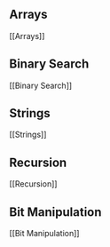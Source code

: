 

## Arrays
[[Arrays]]

## Binary Search
[[Binary Search]]

## Strings
[[Strings]]

## Recursion
[[Recursion]]

## Bit Manipulation
[[Bit Manipulation]]
